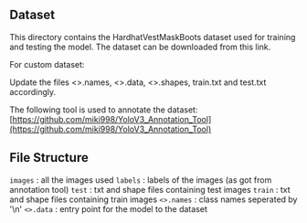 ## Dataset

This directory contains the HardhatVestMaskBoots dataset used for training and 
testing the model. The dataset can be downloaded from this link.

For custom dataset:
 
Update the files <>.names, <>.data, <>.shapes, train.txt and test.txt accordingly.

The following tool is used to annotate the dataset:
[https://github.com/miki998/YoloV3_Annotation_Tool](https://github.com/miki998/YoloV3_Annotation_Tool)

## File Structure

`images` : all the images used
`labels` : labels of the images (as got from annotation tool)
`test` : txt and shape files containing test images
`train` : txt and shape files containing train images
`<>.names` : class names seperated by '\n'
`<>.data` : entry point for the model to the dataset